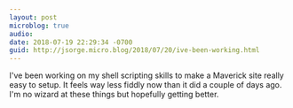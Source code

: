 ```yaml
---
layout: post
microblog: true
audio: 
date: 2018-07-19 22:29:34 -0700
guid: http://jsorge.micro.blog/2018/07/20/ive-been-working.html
---
```

I've been working on my shell scripting skills to make a Maverick site really easy to setup. It feels way less fiddly now than it did a couple of days ago. I'm no wizard at these things but hopefully getting better.

